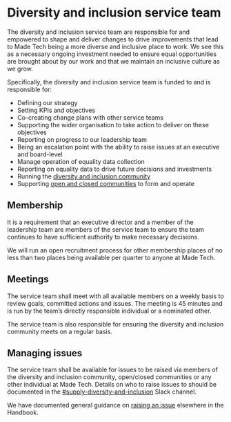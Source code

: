 # Diversity and inclusion service team

The diversity and inclusion service team are responsible for and empowered to shape and deliver changes to drive improvements that lead to Made Tech being a more diverse and inclusive place to work. We see this as a necessary ongoing investment needed to ensure equal opportunities are brought about by our work and that we maintain an inclusive culture as we grow.

Specifically, the diversity and inclusion service team is funded to and is responsible for:

- Defining our strategy
- Setting KPIs and objectives
- Co-creating change plans with other service teams
- Supporting the wider organisation to take action to deliver on these objectives
- Reporting on progress to our leadership team
- Being an escalation point with the ability to raise issues at an executive and board-level
- Manage operation of equality data collection
- Reporting on equality data to drive future decisions and investments
- Running the [diversity and inclusion community](about-di-community.md)
- Supporting [open and closed communities](about-open-and-closed-community.md) to form and operate

## Membership

It is a requirement that an executive director and a member of the leadership team are members of the service team to ensure the team continues to have sufficient authority to make necessary decisions.

We will run an open recruitment process for other membership places of no less than two places being available per quarter to anyone at Made Tech.

## Meetings

The service team shall meet with all available members on a weekly basis to review goals, committed actions and issues. The meeting is 45 minutes and is run by the team’s directly responsible individual or a nominated other.

The service team is also responsible for ensuring the diversity and inclusion community  meets on a regular basis.

## Managing issues

The service team shall be available for issues to be raised via members of the diversity and inclusion community, open/closed communities or any other individual at Made Tech. Details on who to raise issues to should be documented in the [#supply-diversity-and-inclusion](https://madetechteam.slack.com/archives/CRAJF24CR) Slack channel.

We have documented general guidance on [raising an issue](../welfare/raising_an_issue.md) elsewhere in the Handbook.
